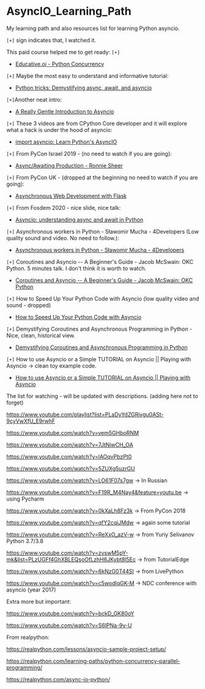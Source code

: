 # AsyncIO_Learning_Path
My learning path and also resources list for learning Python asyncio.

`[+]` sign indicates that, I watched it.

This paid course helped me to get ready: `[+]`

* [Educative.oi - Python Concurrency](https://www.educative.io/courses/python-concurrency-for-senior-engineering-interviews/)

`[+]` Maybe the most easy to understand and informative tutorial: 

* [Python tricks: Demystifying async, await, and asyncio](https://www.youtube.com/watch?v=tSLDcRkgTsY)

`[+]`Another neat intro: 

* [A Really Gentle Introduction to Asyncio](https://www.youtube.com/watch?v=3mb9jFAHRfw)

`[+]` These 3 videos are from CPython Core developer and it will explore what a hack is under the hood of asyncio: 

* [import asyncio: Learn Python's AsyncIO](https://www.youtube.com/playlist?list=PLhNSoGM2ik6SIkVGXWBwerucXjgP1rHmB)

`[+]` From PyCon Israel 2019 - (no need to watch if you are going):

* [Async/Awaiting Production - Ronnie Sheer](https://www.youtube.com/watch?v=pIXiChn5j4E)

`[+]` From PyCon UK - (dropped at the beginning no need to watch if you are going):

* [Asynchronous Web Development with Flask](https://www.youtube.com/watch?v=gJ7CnUX_7YQ)

`[+]` From Fosdem 2020 - nice slide, nice talk:

* [Asyncio: understanding async and await in Python](https://www.youtube.com/watch?v=y1rk64e9vCA)

`[+]` Asynchronous workers in Python - Sławomir Mucha - 4Developers (Low quality sound and video. No need to follow.):

* [Asynchronous workers in Python - Sławomir Mucha - 4Developers](https://www.youtube.com/watch?v=7F0CTBvHgLc)

`[+]` Coroutines and Asyncio -- A Beginner's Guide - Jacob McSwain: OKC Python.
5 minutes talk. I don't think it is worth to watch.

* [Coroutines and Asyncio -- A Beginner's Guide - Jacob McSwain: OKC Python](https://www.youtube.com/watch?v=1K244l0L_mA)

`[+]` How to Speed Up Your Python Code with Asyncio (low quality video and sound - dropped)

* [How to Speed Up Your Python Code with Asyncio](https://www.youtube.com/watch?v=EGsXiJ5BmWo)

`[+]` Demystifying Coroutines and Asynchronous Programming in Python - Nice, clean, historical view.

* [Demystifying Coroutines and Asynchronous Programming in Python](https://www.youtube.com/watch?v=7AoANOGIDuM)

`[+]`  How to use Asyncio or a Simple TUTORIAL on Asyncio || Playing with Asyncio -> clean toy example code.

* [How to use Asyncio or a Simple TUTORIAL on Asyncio || Playing with Asyncio](https://www.youtube.com/watch?v=1Btb5-SWeM8)


The list for watching - will be updated with descriptions.
(adding here not to forget)

https://www.youtube.com/playlist?list=PLaDyYdZGRivgu0ASt-9cyVwXfU_E9rwhF

https://www.youtube.com/watch?v=vem5GHboRNM

https://www.youtube.com/watch?v=7JtNiwCH_OA

https://www.youtube.com/watch?v=lAOqvPbzPt0

https://www.youtube.com/watch?v=5ZUXg5uzrGU

https://www.youtube.com/watch?v=LO61F07s7gw -> In Russian

https://www.youtube.com/watch?v=F19R_M4Nay4&feature=youtu.be -> using Pycharm

https://www.youtube.com/watch?v=0kXaLh8Fz3k -> From PyCon 2018

https://www.youtube.com/watch?v=qfY2cqjJMdw -> again some tutorial

https://www.youtube.com/watch?v=ReXxO_azV-w -> from Yuriy Selivanov Python 3.7/3.8

https://www.youtube.com/watch?v=zvswM5pY-mk&list=PLzUGFf4GhXBLEQsoOfLzhH6JKybt8I5Ec -> from TutorialEdge

https://www.youtube.com/watch?v=6kNzG0T44SI -> from LivePython

https://www.youtube.com/watch?v=c5wodlqGK-M -> NDC conference with asyncio (year 2017)

Extra more but important:

https://www.youtube.com/watch?v=bckD_GK80oY

https://www.youtube.com/watch?v=S6lPNa-9y-U

From realpython:

https://realpython.com/lessons/asyncio-sample-project-setup/

https://realpython.com/learning-paths/python-concurrency-parallel-programming/

https://realpython.com/async-io-python/
